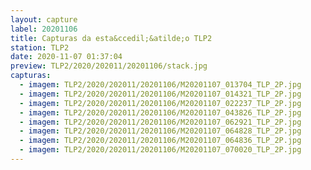 ```yaml
---
layout: capture
label: 20201106
title: Capturas da esta&ccedil;&atilde;o TLP2
station: TLP2
date: 2020-11-07 01:37:04
preview: TLP2/2020/202011/20201106/stack.jpg
capturas:
  - imagem: TLP2/2020/202011/20201106/M20201107_013704_TLP_2P.jpg
  - imagem: TLP2/2020/202011/20201106/M20201107_014321_TLP_2P.jpg
  - imagem: TLP2/2020/202011/20201106/M20201107_022237_TLP_2P.jpg
  - imagem: TLP2/2020/202011/20201106/M20201107_043826_TLP_2P.jpg
  - imagem: TLP2/2020/202011/20201106/M20201107_062921_TLP_2P.jpg
  - imagem: TLP2/2020/202011/20201106/M20201107_064828_TLP_2P.jpg
  - imagem: TLP2/2020/202011/20201106/M20201107_064836_TLP_2P.jpg
  - imagem: TLP2/2020/202011/20201106/M20201107_070020_TLP_2P.jpg
---
```

